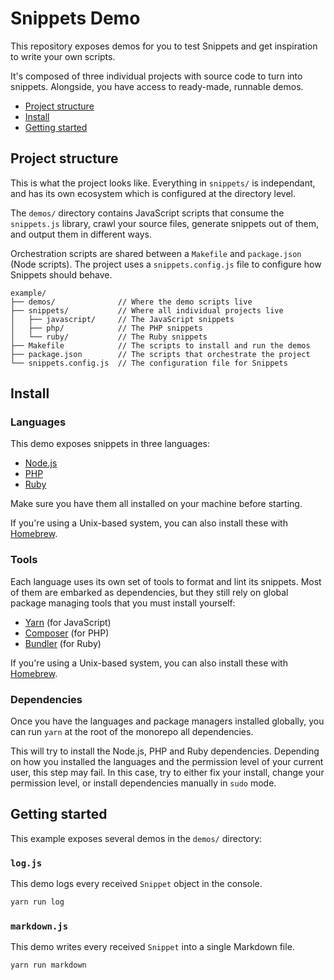 # Snippets Demo<!-- omit in toc -->

This repository exposes demos for you to test Snippets and get inspiration to write your own scripts.

It's composed of three individual projects with source code to turn into snippets. Alongside, you have access to ready-made, runnable demos.

- [Project structure](#project-structure)
- [Install](#install)
- [Getting started](#getting-started)

## Project structure

This is what the project looks like. Everything in `snippets/` is independant, and has its own ecosystem which is configured at the directory level.

The `demos/` directory contains JavaScript scripts that consume the `snippets.js` library, crawl your source files, generate snippets out of them, and output them in different ways.

Orchestration scripts are shared between a `Makefile` and `package.json` (Node scripts). The project uses a `snippets.config.js` file to configure how Snippets should behave.

```
example/
├── demos/              // Where the demo scripts live
├── snippets/           // Where all individual projects live
│   ├── javascript/     // The JavaScript snippets
│   ├── php/            // The PHP snippets
│   └── ruby/           // The Ruby snippets
├── Makefile            // The scripts to install and run the demos
├── package.json        // The scripts that orchestrate the project
└── snippets.config.js  // The configuration file for Snippets
```

## Install

### Languages<!-- omit in toc -->

This demo exposes snippets in three languages:

- [Node.js](https://nodejs.org/en/download/)
- [PHP](https://www.php.net/manual/install.php)
- [Ruby](https://www.ruby-lang.org/documentation/installation/)

Make sure you have them all installed on your machine before starting.

If you're using a Unix-based system, you can also install these with [Homebrew](https://brew.sh/).

### Tools<!-- omit in toc -->

Each language uses its own set of tools to format and lint its snippets. Most of them are embarked as dependencies, but they still rely on global package managing tools that you must install yourself:

- [Yarn](https://yarnpkg.com/docs/install/) (for JavaScript)
- [Composer](https://getcomposer.org/download/) (for PHP)
- [Bundler](https://bundler.io/) (for Ruby)

If you're using a Unix-based system, you can also install these with [Homebrew](https://brew.sh/).

### Dependencies<!-- omit in toc -->

Once you have the languages and package managers installed globally, you can run `yarn` at the root of the monorepo all dependencies.

This will try to install the Node.js, PHP and Ruby dependencies. Depending on how you installed the languages and the permission level of your current user, this step may fail. In this case, try to either fix your install, change your permission level, or install dependencies manually in `sudo` mode.

## Getting started

This example exposes several demos in the `demos/` directory:

### `log.js`<!-- omit in toc -->

This demo logs every received `Snippet` object in the console.

```js
yarn run log
```

### `markdown.js`<!-- omit in toc -->

This demo writes every received `Snippet` into a single Markdown file.

```js
yarn run markdown
```
